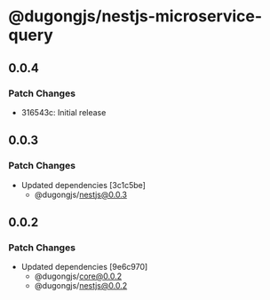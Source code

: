 # @dugongjs/nestjs-microservice-query

## 0.0.4

### Patch Changes

- 316543c: Initial release

## 0.0.3

### Patch Changes

- Updated dependencies [3c1c5be]
    - @dugongjs/nestjs@0.0.3

## 0.0.2

### Patch Changes

- Updated dependencies [9e6c970]
    - @dugongjs/core@0.0.2
    - @dugongjs/nestjs@0.0.2
